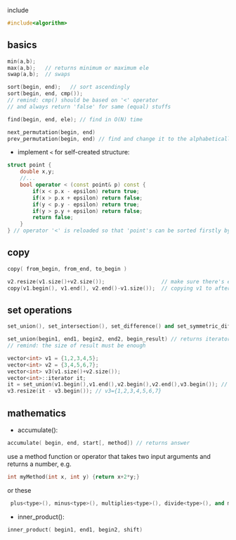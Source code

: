 include

```cpp
#include<algorithm>
```

## basics

```cpp
min(a,b);
max(a,b);   // returns minimum or maximum ele
swap(a,b);  // swaps

sort(begin, end);   // sort ascendingly
sort(begin, end, cmp());
// remind: cmp() should be based on '<' operator
// and always return 'false' for same (equal) stuffs

find(begin, end, ele); // find in O(N) time

next_permutation(begin, end)
prev_permutation(begin, end) // find and change it to the alphabetically next or previous permutation of the interval
```

* implement `<` for self-created structure:

```cpp
struct point {
    double x,y;
    //...
    bool operator < (const point& p) const {
        if(x < p.x - epsilon) return true; 
        if(x > p.x + epsilon) return false; 
        if(y < p.y - epsilon) return true; 
        if(y > p.y + epsilon) return false; 
        return false; 
    }
} // operator '<' is reloaded so that 'point's can be sorted firstly by x and secondly by y
```

## copy

```cpp
copy( from_begin, from_end, to_begin )

v2.resize(v1.size()+v2.size());                  // make sure there's enough space
copy(v1.begin(), v1.end(), v2.end()-v1.size());  // copying v1 to after elements of v2
```

## set operations

```cpp
set_union(), set_intersection(), set_difference() and set_symmetric_difference()

set_union(begin1, end1, begin2, end2, begin_result) // returns iterator point to the last ele in result
// remind: the size of result must be enough

vector<int> v1 = {1,2,3,4,5};
vector<int> v2 = {3,4,5,6,7};
vector<int> v3(v1.size()+v2.size());
vector<int>::iterator it;
it = set_union(v1.begin(),v1.end(),v2.begin(),v2.end(),v3.begin()); // v3={1,2,3,4,5,6,7,?,?,?}
v3.resize(it - v3.begin()); // v3={1,2,3,4,5,6,7}
```

## mathematics

* accumulate\(\):

```cpp
accumulate( begin, end, start[, method]) // returns answer
```

use a method function or operator that takes two input arguments and returns a number, e.g.

```cpp
int myMethod(int x, int y) {return x+2*y;}
```

or these

```cpp
 plus<type>(), minus<type>(), multiplies<type>(), divide<type>(), and modulus<type>()
```

* inner\_product\(\):

```cpp
inner_product( begin1, end1, begin2, shift)
```



